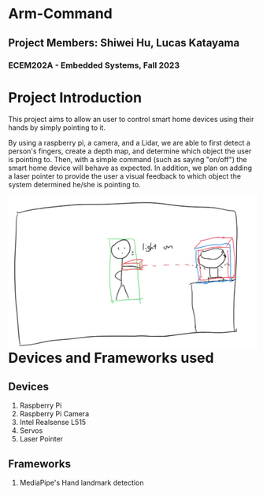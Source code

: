 # Arm-Command
## Project Members: Shiwei Hu, Lucas Katayama
### ECEM202A - Embedded Systems, Fall 2023


# Project Introduction

This project aims to allow an user to control smart home devices using their hands by simply pointing to it.

By using a raspberry pi, a camera, and a Lidar, we are able to first detect a person's fingers, create a depth map, and determine which object the user is pointing to. Then, with a simple command (such as saying "on/off") the smart home device will behave as expected. In addition, we plan on adding a laser pointer to provide the user a visual feedback to which object the system determined he/she is pointing to.

<img align="left" src="image1.png">


# Devices and Frameworks used

## Devices
1. Raspberry Pi
2. Raspberry Pi Camera
3. Intel Realsense L515
4. Servos
5. Laser Pointer

## Frameworks
1. MediaPipe's Hand landmark detection

